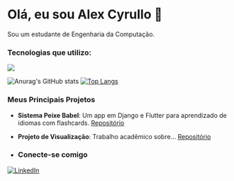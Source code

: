 # Olá, eu sou Alex Cyrullo 👋

Sou um estudante de Engenharia da Computação.

### Tecnologias que utilizo:
<p align="left">
  <a href="https://skillicons.dev">
    <img src="https://skillicons.dev/icons?i=python,django,flutter,dart,postgres,git,docker,cpp,java" />
  </a>
</p>

![Anurag's GitHub stats](https://github-readme-stats.vercel.app/api?username=alexcyrillo&show_icons=true&theme=blueberry)
[![Top Langs](https://github-readme-stats.vercel.app/api/top-langs/?username=alexcyrillo&layout=compact&theme=blueberry)](https://github.com/anuraghazra/github-readme-stats)

### Meus Principais Projetos
- **Sistema Peixe Babel**: Um app em Django e Flutter para aprendizado de idiomas com flashcards. [Repositório](URL_DO_REPO)
- **Projeto de Visualização**: Trabalho acadêmico sobre... [Repositório](URL_DO_REPO)

- ### Conecte-se comigo
[![LinkedIn](https://img.shields.io/badge/LinkedIn-0077B5?style=for-the-badge&logo=linkedin&logoColor=white)](https://www.linkedin.com/in/alexcyrillo/)
